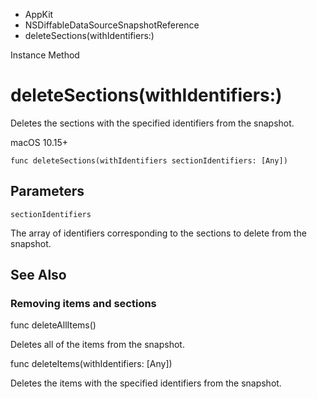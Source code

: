 

- AppKit
- NSDiffableDataSourceSnapshotReference
-  deleteSections(withIdentifiers:) 

Instance Method

# deleteSections(withIdentifiers:)

Deletes the sections with the specified identifiers from the snapshot.

macOS 10.15+

``` source
func deleteSections(withIdentifiers sectionIdentifiers: [Any])
```

## Parameters 

`sectionIdentifiers`  

The array of identifiers corresponding to the sections to delete from the snapshot.

## See Also

### Removing items and sections

func deleteAllItems()

Deletes all of the items from the snapshot.

func deleteItems(withIdentifiers: [Any])

Deletes the items with the specified identifiers from the snapshot.


